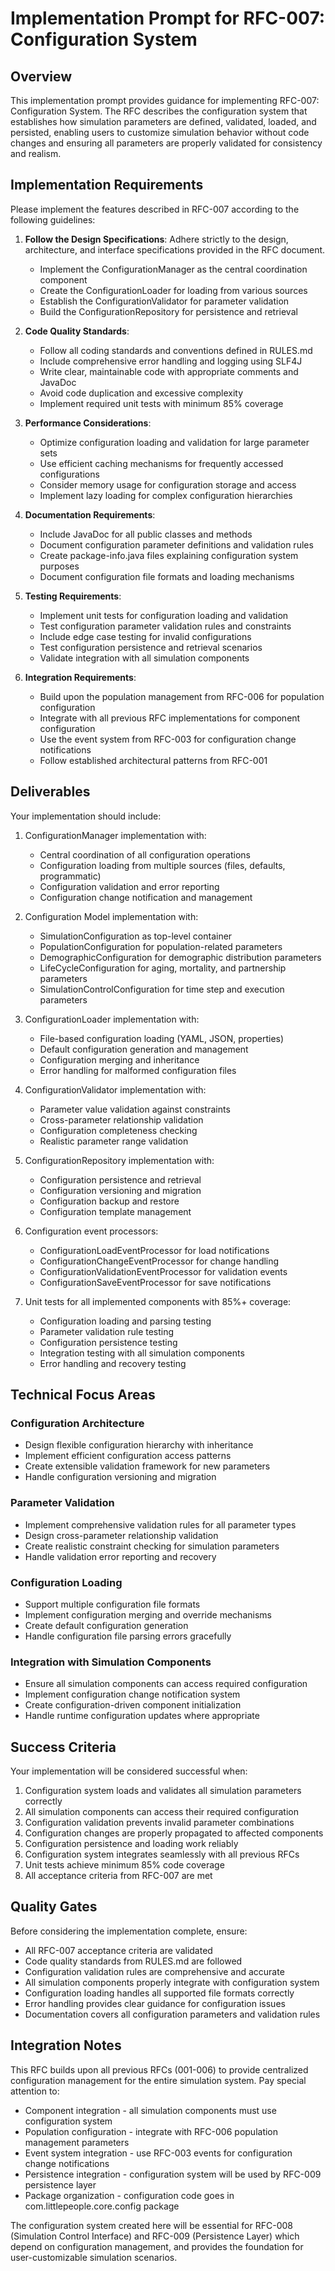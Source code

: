 # Implementation Prompt for RFC-007: Configuration System

## Overview

This implementation prompt provides guidance for implementing RFC-007: Configuration System. The RFC describes the configuration system that establishes how simulation parameters are defined, validated, loaded, and persisted, enabling users to customize simulation behavior without code changes and ensuring all parameters are properly validated for consistency and realism.

## Implementation Requirements

Please implement the features described in RFC-007 according to the following guidelines:

1. **Follow the Design Specifications**: Adhere strictly to the design, architecture, and interface specifications provided in the RFC document.
   - Implement the ConfigurationManager as the central coordination component
   - Create the ConfigurationLoader for loading from various sources
   - Establish the ConfigurationValidator for parameter validation
   - Build the ConfigurationRepository for persistence and retrieval

2. **Code Quality Standards**:
   - Follow all coding standards and conventions defined in RULES.md
   - Include comprehensive error handling and logging using SLF4J
   - Write clear, maintainable code with appropriate comments and JavaDoc
   - Avoid code duplication and excessive complexity
   - Implement required unit tests with minimum 85% coverage

3. **Performance Considerations**:
   - Optimize configuration loading and validation for large parameter sets
   - Use efficient caching mechanisms for frequently accessed configurations
   - Consider memory usage for configuration storage and access
   - Implement lazy loading for complex configuration hierarchies

4. **Documentation Requirements**:
   - Include JavaDoc for all public classes and methods
   - Document configuration parameter definitions and validation rules
   - Create package-info.java files explaining configuration system purposes
   - Document configuration file formats and loading mechanisms

5. **Testing Requirements**:
   - Implement unit tests for configuration loading and validation
   - Test configuration parameter validation rules and constraints
   - Include edge case testing for invalid configurations
   - Test configuration persistence and retrieval scenarios
   - Validate integration with all simulation components

6. **Integration Requirements**:
   - Build upon the population management from RFC-006 for population configuration
   - Integrate with all previous RFC implementations for component configuration
   - Use the event system from RFC-003 for configuration change notifications
   - Follow established architectural patterns from RFC-001

## Deliverables

Your implementation should include:

1. ConfigurationManager implementation with:
   - Central coordination of all configuration operations
   - Configuration loading from multiple sources (files, defaults, programmatic)
   - Configuration validation and error reporting
   - Configuration change notification and management

2. Configuration Model implementation with:
   - SimulationConfiguration as top-level container
   - PopulationConfiguration for population-related parameters
   - DemographicConfiguration for demographic distribution parameters
   - LifeCycleConfiguration for aging, mortality, and partnership parameters
   - SimulationControlConfiguration for time step and execution parameters

3. ConfigurationLoader implementation with:
   - File-based configuration loading (YAML, JSON, properties)
   - Default configuration generation and management
   - Configuration merging and inheritance
   - Error handling for malformed configuration files

4. ConfigurationValidator implementation with:
   - Parameter value validation against constraints
   - Cross-parameter relationship validation
   - Configuration completeness checking
   - Realistic parameter range validation

5. ConfigurationRepository implementation with:
   - Configuration persistence and retrieval
   - Configuration versioning and migration
   - Configuration backup and restore
   - Configuration template management

6. Configuration event processors:
   - ConfigurationLoadEventProcessor for load notifications
   - ConfigurationChangeEventProcessor for change handling
   - ConfigurationValidationEventProcessor for validation events
   - ConfigurationSaveEventProcessor for save notifications

7. Unit tests for all implemented components with 85%+ coverage:
   - Configuration loading and parsing testing
   - Parameter validation rule testing
   - Configuration persistence testing
   - Integration testing with all simulation components
   - Error handling and recovery testing

## Technical Focus Areas

### Configuration Architecture
- Design flexible configuration hierarchy with inheritance
- Implement efficient configuration access patterns
- Create extensible validation framework for new parameters
- Handle configuration versioning and migration

### Parameter Validation
- Implement comprehensive validation rules for all parameter types
- Design cross-parameter relationship validation
- Create realistic constraint checking for simulation parameters
- Handle validation error reporting and recovery

### Configuration Loading
- Support multiple configuration file formats
- Implement configuration merging and override mechanisms
- Create default configuration generation
- Handle configuration file parsing errors gracefully

### Integration with Simulation Components
- Ensure all simulation components can access required configuration
- Implement configuration change notification system
- Create configuration-driven component initialization
- Handle runtime configuration updates where appropriate

## Success Criteria

Your implementation will be considered successful when:

1. Configuration system loads and validates all simulation parameters correctly
2. All simulation components can access their required configuration
3. Configuration validation prevents invalid parameter combinations
4. Configuration changes are properly propagated to affected components
5. Configuration persistence and loading work reliably
6. Configuration system integrates seamlessly with all previous RFCs
7. Unit tests achieve minimum 85% code coverage
8. All acceptance criteria from RFC-007 are met

## Quality Gates

Before considering the implementation complete, ensure:

- All RFC-007 acceptance criteria are validated
- Code quality standards from RULES.md are followed
- Configuration validation rules are comprehensive and accurate
- All simulation components properly integrate with configuration system
- Configuration loading handles all supported file formats correctly
- Error handling provides clear guidance for configuration issues
- Documentation covers all configuration parameters and validation rules

## Integration Notes

This RFC builds upon all previous RFCs (001-006) to provide centralized configuration management for the entire simulation system. Pay special attention to:

- Component integration - all simulation components must use configuration system
- Population configuration - integrate with RFC-006 population management parameters
- Event system integration - use RFC-003 events for configuration change notifications
- Persistence integration - configuration system will be used by RFC-009 persistence layer
- Package organization - configuration code goes in com.littlepeople.core.config package

The configuration system created here will be essential for RFC-008 (Simulation Control Interface) and RFC-009 (Persistence Layer) which depend on configuration management, and provides the foundation for user-customizable simulation scenarios.
